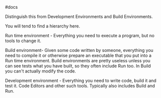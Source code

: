 #docs

Distinguish this from Development Environments and Build Environments.

You will tend to find a hierarchy here.

Run time environment - Everything you need to execute a program, but no tools to change it.

Build environment- Given some code written by someone, everything you need to compile it or otherwise prepare an executable that you put into a Run time environment. Build environments are pretty useless unless you can see tests what you have built, so they often include Run too. In Build you can't actually modify the code.

Development environment - Everything you need to write code, build it and test it. Code Editors and other such tools. Typically also includes Build and Run.